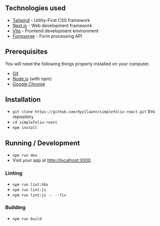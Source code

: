 ## Technologies used

- [Tailwind](https://tailwindcss.com/) - Utility-First CSS framework
- [Next.js](https://nextjs.org/) - Web development framework
- [Vite](https://vitejs.dev) - Frontend development environment
- [Formspree](https://formspree.io/) - Form processing API

## Prerequisites

You will need the following things properly installed on your computer.

- [Git](https://git-scm.com/)
- [Node.js](https://nodejs.org/) (with npm)
- [Google Chrome](https://google.com/chrome/)

## Installation

- `git clone https://github.com/dyyllaann/simplefolio-react.git` this repository
- `cd simplefolio-react`
- `npm install`

## Running / Development

- `npm run dev`
- Visit your app at [http://localhost:3000](http://localhost:3000).

### Linting

- `npm run lint:hbs`
- `npm run lint:js`
- `npm run lint:js -- --fix`

### Building

- `npm run build`
